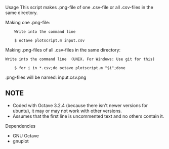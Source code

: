 Usage
This script makes .png-file of one .csv-file or all .csv-files in the same directory. 

Making one .png-file:

        Write into the command line

		$ octave plotscript.m input.csv

Making .png-files of all .csv-files in the same directory:
	
	Write into the command line  (UNIX. For Windows: Use git for this) 
		
		$ for i in *.csv;do octave plotscript.m "$i";done

.png-files will be named: input.csv.png

NOTE
------
* Coded with Octave 3.2.4 (because there isn't newer versions for ubuntu), it may 
or may not work with other versions. 
* Assumes that the first line is uncommented text and no others contain it.

Dependencies
* GNU Octave
* gnuplot
